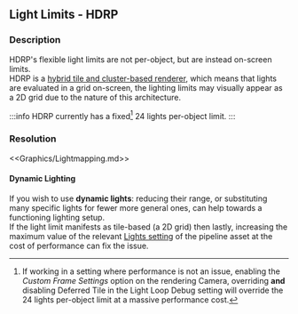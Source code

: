 ## Light Limits - HDRP
### Description
HDRP's flexible light limits are not per-object, but are instead on-screen limits.  
HDRP is a [hybrid tile and cluster-based renderer](https://docs.unity3d.com/Packages/com.unity.render-pipelines.high-definition@latest/index.html?subfolder=/manual/HDRP-Features.html#lighting-architecture), which means that lights are evaluated in a grid on-screen, the lighting limits may visually appear as a 2D grid due to the nature of this architecture.  

:::info
HDRP currently has a fixed[^1] 24 lights per-object limit.
:::

### Resolution

<<Graphics/Lightmapping.md>>

#### Dynamic Lighting
If you wish to use **dynamic lights**: reducing their range, or substituting many specific lights for fewer more general ones, can help towards a functioning lighting setup.  
If the light limit manifests as tile-based (a 2D grid) then lastly, increasing the maximum value of the relevant [Lights setting](https://docs.unity3d.com/Packages/com.unity.render-pipelines.high-definition@latest/index.html?subfolder=/manual/HDRP-Asset.html#lights) of the pipeline asset at the cost of performance can fix the issue.

[^1]: If working in a setting where performance is not an issue, enabling the *Custom Frame Settings* option on the rendering Camera, overriding **and** disabling Deferred Tile in the Light Loop Debug setting will override the 24 lights per-object limit at a massive performance cost.